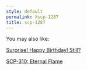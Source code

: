 ```yaml
---
style: default
permalink: Xscp-1287
title: scp-1287
---
```

You may also like:

[Surprise! Happy Birthday! Still?](http://scp-wiki.net/surprise-happy-birthday-3)

[SCP-310: Eternal Flame](http://scp-wiki.net/scp-310)
